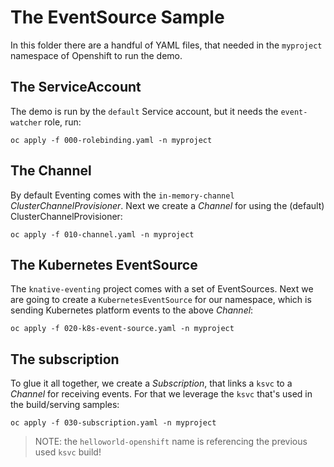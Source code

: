 # The EventSource Sample

In this folder there are a handful of YAML files, that needed in the `myproject` namespace of Openshift to run the demo.

## The ServiceAccount

The demo is run by the `default` Service account, but it needs the `event-watcher` role, run:

```
oc apply -f 000-rolebinding.yaml -n myproject
```

## The Channel

By default Eventing comes with the `in-memory-channel` _ClusterChannelProvisioner_. Next we create a _Channel_ for using the (default) ClusterChannelProvisioner:

```
oc apply -f 010-channel.yaml -n myproject
```

## The Kubernetes EventSource
The `knative-eventing` project comes with a set of EventSources. Next we are going to create a `KubernetesEventSource` for our namespace, which is sending Kubernetes platform events to the above _Channel_:

```
oc apply -f 020-k8s-event-source.yaml -n myproject
```

## The subscription
To glue it all together, we create a _Subscription_, that links a `ksvc` to a _Channel_ for receiving events. For that we leverage the `ksvc` that's used in the build/serving samples:

```
oc apply -f 030-subscription.yaml -n myproject
```
> NOTE: the `helloworld-openshift` name is referencing the previous used `ksvc` build!

